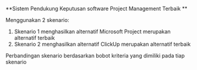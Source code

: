 **Sistem Pendukung Keputusan software Project Management Terbaik **

Menggunakan 2 skenario:
1. Skenario 1 menghasilkan alternatif Microsoft Project merupakan alternatif terbaik
2. Skenario 2 menghasilkan alternatif ClickUp merupakan alternatif terbaik

Perbandingan skenario berdasarkan bobot kriteria yang dimiliki pada tiap skenario
